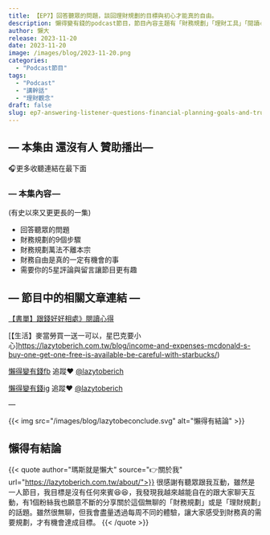 ```yaml
---
title: 【EP7】回答聽眾的問題，談回理財規劃的目標與初心才能真的自由。
description: 懶得變有錢的podcast節目，節目內容主題有「財務規劃」「理財工具」「閱讀心得」「職涯與生活」，內容涵蓋了你與金錢會產生的所有關係。如果想要讓自己對「財務規劃」的本質有更進一步的認識，歡迎訂閱、追蹤、分享並歡迎進一步提出你的想法，讓更多人一起財務有規劃、快樂有方法。
author: 懶大
release: 2023-11-20
date: 2023-11-20
image: /images/blog/2023-11-20.png
categories:
  - "Podcast節目"
tags:
  - "Podcast"
  - "講幹話"
  - "理財觀念"
draft: false
slug: ep7-answering-listener-questions-financial-planning-goals-and-true-freedom
---
```


## — 本集由 還沒有人 贊助播出—

🎧更多收聽連結在最下面

### — 本集內容 —

(有史以來又更更長的一集)

- 回答聽眾的問題
- 財務規劃的9個步驟
- 財務規劃萬法不離本宗
- 財務自由是真的一定有機會的事
- 需要你的5星評論與留言讓節目更有趣

## — 節目中的相關文章連結 —

[【書單】跟錢好好相處》閱讀心得](https://lazytoberich.com.tw/blog/book-of-books-reading-in-along-with-money/)

[【生活】麥當勞買一送一可以，星巴克要小心]https://lazytoberich.com.tw/blog/income-and-expenses-mcdonald-s-buy-one-get-one-free-is-available-be-careful-with-starbucks/)

[懶得變有錢fb](https://www.facebook.com/lazytoberich) 追蹤❤️ [@lazytoberich](https://www.facebook.com/lazytoberich)

[懶得變有錢ig](https://www.instagram.com/lazytoberich/) 追蹤❤️ [@lazytoberich](https://www.instagram.com/lazytoberich/)

—

{{< img src="/images/blog/lazytobeconclude.svg" alt="懶得有結論" >}}

## 懶得有結論

{{< quote author="瑪斯就是懶大" source="👉關於我" url="https://lazytoberich.com.tw/about/">}}
很感謝有聽眾跟我互動，雖然是一人節目，我目標是沒有任何來賓😆😆，我發現我越來越能自在的跟大家聊天互動，有1個粉絲我也願意不斷的分享關於這個無聊的「財務規劃」或是「理財規劃」的話題。雖然很無聊，但我會盡量透過每周不同的體驗，讓大家感受到財務真的需要規劃，才有機會達成目標。
{{< /quote >}}

